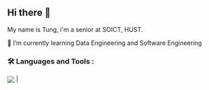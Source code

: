 ## Hi there 👋

My name is Tung, i'm a senior at SOICT, HUST.

🌱 I’m currently learning Data Engineering and Software Engineering

<h3>🛠 Languages and Tools :</h3>
<a href="https://github.com/anuraghazra/github-readme-stats"><img align="center" src="https://github-readme-stats.vercel.app/api/top-langs/?username=nlhtungg&layout=pie&theme=buefy&hide_border=true" /></a> |
<!--
**nlhtungg/nlhtungg** is a ✨ _special_ ✨ repository because its `README.md` (this file) appears on your GitHub profile.

- 🔭 I’m currently working on ...
- 🌱 I’m currently learning Data Engineering and Data Analysis
- 👯 I’m looking to collaborate on ...
- 🤔 I’m looking for help with ...
- 💬 Ask me about ...
- 📫 How to reach me: ...
- 😄 Pronouns: ...
- ⚡ Fun fact: ...
-->
